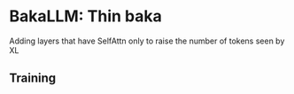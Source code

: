 # BakaLLM: Thin baka

Adding layers that have SelfAttn only to raise the number of tokens seen by XL

## Training
